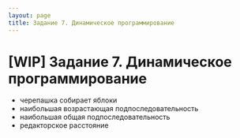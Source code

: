 ```yaml
---
layout: page
title: Задание 7. Динамическое программирование
---
```


# [WIP] Задание 7. Динамическое программирование

- черепашка собирает яблоки
- наибольшая возрастающая подпоследовательность
- наибольшая общая подпоследовательность
- редакторское расстояние
